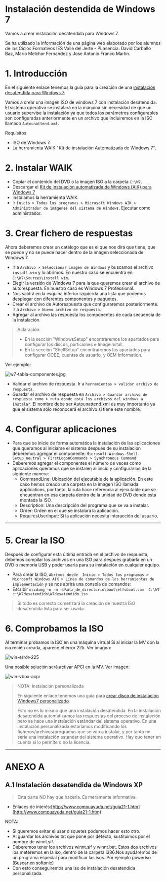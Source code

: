 
# Instalación destendida de Windows 7

Vamos a crear instalación desatendida para Windows 7.

Se ha utilizado la información de una página web elaborado por los alumnos de
los Ciclos Formativos IES Valle del Jerte - PLasencia: David Carballo Baz,
Mario Melchor Fernandez y Jose Antonio Franco Martin.

# 1. Introducción

En el siguiente enlace tenemos la guía para la creación de una
[instalación desatendida para Windows 7](http://informatica.iesvalledeljerteplasencia.es/wordpress/creacion-de-imagen-de-windows-7-con-instalacion-desatendida/).

Vamos a crear una imagen ISO de windows 7 con instalación desatendida.
El sistema operativo se instalará en la máquina sin necesidad de que un usuario supervise la instalación ya que todos los parámetros configurables son configuradas anteriormente en un archivo que incluiremos en la ISO llamado `Autounattend.xml`.

Requisitos:
* ISO de Windows 7.
* La herramienta WAIK "Kit de instalación Automatizada de Windows 7".

# 2. Instalar WAIK

* Copiar el contenido del DVD o la imagen ISO a la carpeta `C:\W7`.
* Descargar el [Kit de instalación automatizada de Windows (AIK) para Windows 7](https://www.microsoft.com/es-es/download/details.aspx?id=5753)
* Instalamos la herramienta WAIK.
* Ir `Inicio > Todos los programas > Microsoft Windows AIK > Administrador de imágenes del sistema de Windows`. Ejecutar como administrador.

# 3. Crear fichero de respuestas

Ahora deberemos crear un catálogo que es el que nos dirá que tiene, que se puede y no se puede hacer dentro de la imagen seleccionada de Windows 7.

* Ir a `Archivo > Seleccionar imagen de Windows` y buscamos el archivo `install.wim` y lo abrimos.
En nuestro caso se encuentra en `C:\W7\Sources\install.wim`.
* Elegir la versión de Windows 7 para la que queremos crear el archivo de autorespuesta.
En nuestro caso es Windows 7 Professional.
* Nos saldrá en la esquina inferior izquierda una lista que podemos desplegar con diferentes componentes y paquetes.
* Crear el archivo de Autorespuesta que configuraremos posteriormente. Ir a `Archivo > Nuevo archivo de respuesta`.
* Agregar al archivo las respuesta los componentes de cada secuencia de la instalación.


> Aclaración:
>
> * En la sección "WindowsSetup" encontraremos los apartados para configurar los discos, particiones e ImageInstall.
> * En la sección "ShellSetup" encontraremos los apartados para configurar OOBE, cuentas de usuario, y OEM Information.

Ver ejemplo:

![w7-tabla-componentes.jpg](./files/w7-tabla-componentes.jpg)


* Validar el archivo de respuesta. Ir a `herramientas > validar archivo de respuesta`.
* Guardar el archivo de respuesta en `Archivo > Guardar archivo de respuesta como > ruta donde está los archivos del windows a instalar`. El nombre debe ser Autounattend.xml es muy importante ya que el sistema sólo reconocerá el archivo si tiene este nombre.

# 4. Configurar aplicaciones

* Para que se inicie de forma automática la instalación de las aplicaciones que queramos al iniciarse el sistema después de su instalación deberemos agregar el componente:
`Microsoft-Windows-Shell-Setup_neutral > FirstLogonCommands > Synchronous Command`
* Deberemos agregar el componentes el número de veces como aplicaciones queramos que se instalen al inicio y configurarlos de la siguiente manera:
    * CommandLine: Ubicación del ejecutable de la aplicación. En este caso hemos creado una carpeta en la imagen ISO llamada applications, por tanto, la ruta hace referencia al ejecutable que se encuentran en esa carpeta dentro de la unidad de DVD donde esta montada la ISO.
    * Description: Una descripción del programa que se va a instalar.
    * Order: Orden en el que se instalará la aplicación.
    * RequiresUserInput: Si la aplicación necesita interacción del usuario.

---

# 5. Crear la ISO

Después de configurar esta última entrada en el archivo de respuesta, debemos compilar los archivos en una ISO para después grabarla en un DVD o memoria USB y poder usarla para su instalación en cualquier equipo.

* Para crear la ISO, `Abrimos desde  Inicio > Todos los programas > Microsoft Windows AIK > Línea de comandos de las herramientas de implementación` y se nos abrirá una consola de comandos:
* Escribir `oscdimg –n –m –bRuta_de_directorio\boot\etfsboot.com  C:\W7 c:\W7desatendido\W7desatendido.iso`

> Si todo es correcto comenzará la creación de nuestra ISO desatendida lista para ser usada.

# 6. Comprobamos la ISO

Al terminar probamos la ISO en una máquina virtual
Si al iniciar la MV con la iso recién creada, aparece el error 225.
Ver imagen:

![win-error-225](./files/win-error-225.jpg)

Una posible solución será activar APCI en la MV. Ver imagen:

![win-vbox-acpi](./files/win-vbox-acpi.png)

> NOTA: Instalación personalizada
>
> En siguiente enlace tenemos una guía para [crear disco de instalación Windows7 personalizado](http://computerhoy.com/paso-a-paso/software/crea-tu-propio-disco-instalacion-windows-7-desatendido-7294).
>
> Esto no es lo mismo que una instalación desatendida.
> En la instalación desatendida automatizamos las respuestas del proceso
de instalación pero se hace una instalación estándar del sistema operativo.
> En una instalación personalizada estaríamos modificando los ficheros/archivos/programas
que se van a instalar, y por tanto no sería una instalación estandar del sistema operativo.
>Hay que tener en cuenta si lo permite o no la licencia.

---

# ANEXO A

## A.1 Instalación desatendida de Windows XP

> Esta parte NO hay que hacerla. Es meramente informativa.

* Enlaces de interés:[http://www.compuayuda.net/guia21-1.htm](http://www.compuayuda.net/guia21-1.htm)

NOTA:
* Si queremos evitar el usar disquetes podemos hacer esto otro.
* Al guardar los archivos txt que pone por defecto, sustituimos por el nombre de winnt.sif.
* Deberemos tener los archivos winnt.sif y winnt.bat. Estos dos archivos los meteremos en la iso, dentro de la carpeta i386.Nos ayudaremos de un programa especial para modificar las isos. Por ejemplo poweriso (Buscar en softonic)
* Con esto conseguiremos una iso de instalación desatendida personalizada.
